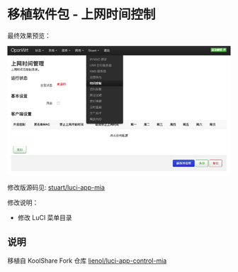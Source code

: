 # 移植软件包 - 上网时间控制

最终效果预览：

![Snipaste_2019-09-15_00-34-12.png](https://raw.githubusercontent.com/stuarthua/PicGo/master/oh-my-openwrt/Snipaste_2019-09-15_00-34-12.png)

修改版源码见: [stuart/luci-app-mia](https://github.com/stuarthua/oh-my-openwrt/tree/master/stuart/luci-app-mia)

修改说明：

* 修改 LuCI 菜单目录

## 说明

移植自 KoolShare Fork 仓库 [lienol/luci-app-control-mia](https://github.com/Lienol/openwrt-package/blob/master/lienol/luci-app-control-mia)